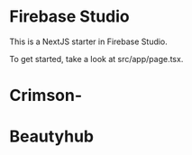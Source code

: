 # Firebase Studio

This is a NextJS starter in Firebase Studio.

To get started, take a look at src/app/page.tsx.
# Crimson-
# Beautyhub

